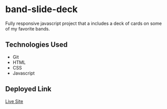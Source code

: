 # band-slide-deck

Fully responsive javascript project that a includes a deck of cards on some of my favorite bands. 

## Technologies Used 

* Git
* HTML
* CSS 
* Javascript 

## Deployed Link 

[Live Site](https://gabrielcrosetti.github.io/band-slide-deck/)



